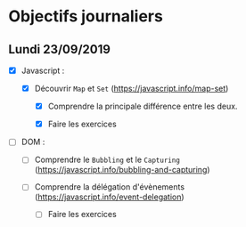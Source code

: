 # Objectifs journaliers

## Lundi 23/09/2019

* [x] Javascript :

  * [x] Découvrir `Map` et `Set` (https://javascript.info/map-set)
    * [x] Comprendre la principale différence entre les deux.
    * [x] Faire les exercices
  


* [ ] DOM : 

  * [ ] Comprendre le `Bubbling` et le `Capturing` (https://javascript.info/bubbling-and-capturing)

  * [ ] Comprendre la délégation d'évènements (https://javascript.info/event-delegation)
    * [ ] Faire les exercices
